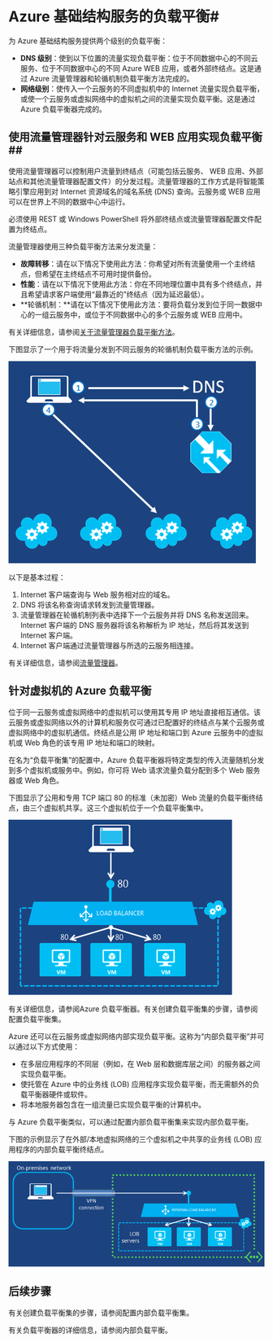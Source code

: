 <properties
	pageTitle="Azure 基础结构服务的负载平衡"
	description="介绍 Azure 所支持的两种不同类型的负载平衡：适用于云服务的负载平衡器，以及适用于客户端流量的 Azure 流量管理器。"
	services="virtual-machines"
	documentationCenter=""
	authors="joaoma"
	manager="adinah"
	editor=""/>

<tags
	ms.service="virtual-machines"
	ms.date="07/21/2015"
	wacn.date="01/21/2016"/>


# Azure 基础结构服务的负载平衡#

为 Azure 基础结构服务提供两个级别的负载平衡：

- **DNS 级别**：使到以下位置的流量实现负载平衡：位于不同数据中心的不同云服务、位于不同数据中心的不同 Azure WEB 应用，或者外部终结点。这是通过 Azure 流量管理器和轮循机制负载平衡方法完成的。
- **网络级别**：使传入一个云服务的不同虚拟机中的 Internet 流量实现负载平衡，或使一个云服务或虚拟网络中的虚拟机之间的流量实现负载平衡。这是通过 Azure 负载平衡器完成的。

## 使用流量管理器针对云服务和 WEB 应用实现负载平衡##

使用流量管理器可以控制用户流量到终结点（可能包括云服务、 WEB 应用、外部站点和其他流量管理器配置文件）的分发过程。流量管理器的工作方式是将智能策略引擎应用到对 Internet 资源域名的域名系统 \(DNS\) 查询。云服务或 WEB 应用可以在世界上不同的数据中心中运行。

必须使用 REST 或 Windows PowerShell 将外部终结点或流量管理器配置文件配置为终结点。

流量管理器使用三种负载平衡方法来分发流量：

- **故障转移**：请在以下情况下使用此方法：你希望对所有流量使用一个主终结点，但希望在主终结点不可用时提供备份。
- **性能**：请在以下情况下使用此方法：你在不同地理位置中具有多个终结点，并且希望请求客户端使用“最靠近的”终结点（因为延迟最低）。
- **轮循机制：**请在以下情况下使用此方法：要将负载分发到位于同一数据中心的一组云服务中，或位于不同数据中心的多个云服务或 WEB 应用中。

有关详细信息，请参阅[关于流量管理器负载平衡方法](/documentation/articles/traffic-manager-load-balancing-methods)。

下图显示了一个用于将流量分发到不同云服务的轮循机制负载平衡方法的示例。

![loadbalancing](./media/virtual-machines-load-balance/TMSummary.png)

以下是基本过程：

1.	Internet 客户端查询与 Web 服务相对应的域名。
2.	DNS 将该名称查询请求转发到流量管理器。
3.	流量管理器在轮循机制列表中选择下一个云服务并将 DNS 名称发送回来。Internet 客户端的 DNS 服务器将该名称解析为 IP 地址，然后将其发送到 Internet 客户端。
4.	Internet 客户端通过流量管理器与所选的云服务相连接。

有关详细信息，请参阅[流量管理器](/documentation/articles/traffic-manager-overview)。

## 针对虚拟机的 Azure 负载平衡 ##

位于同一云服务或虚拟网络中的虚拟机可以使用其专用 IP 地址直接相互通信。该云服务或虚拟网络以外的计算机和服务仅可通过已配置好的终结点与某个云服务或虚拟网络中的虚拟机通信。终结点是公用 IP 地址和端口到 Azure 云服务中的虚拟机或 Web 角色的该专用 IP 地址和端口的映射。

在名为“负载平衡集”的配置中，Azure 负载平衡器将特定类型的传入流量随机分发到多个虚拟机或服务中。例如，你可将 Web 请求流量负载分配到多个 Web 服务器或 Web 角色。

下图显示了公用和专用 TCP 端口 80 的标准（未加密）Web 流量的负载平衡终结点，由三个虚拟机共享。这三个虚拟机位于一个负载平衡集中。

![loadbalancing](./media/virtual-machines-load-balance/LoadBalancing.png)

有关详细信息，请参阅<!-- [-->Azure 负载平衡器<!--](/documentation/articles/load-balancer-overview)-->。有关创建负载平衡集的步骤，请参阅<!--[-->配置负载平衡集<!--](/documentation/articles/load-balancer-internet-getstarted)-->。

Azure 还可以在云服务或虚拟网络内部实现负载平衡。这称为“内部负载平衡”并可以通过以下方式使用：

- 在多层应用程序的不同层（例如，在 Web 层和数据库层之间）的服务器之间实现负载平衡。
- 使托管在 Azure 中的业务线 \(LOB\) 应用程序实现负载平衡，而无需额外的负载平衡器硬件或软件。
- 将本地服务器包含在一组流量已实现负载平衡的计算机中。

与 Azure 负载平衡类似，可以通过配置内部负载平衡集来实现内部负载平衡。

下图的示例显示了在外部/本地虚拟网络的三个虚拟机之中共享的业务线 \(LOB\) 应用程序的内部负载平衡终结点。

![loadbalancing](./media/virtual-machines-load-balance/LOBServers.png)

## 后续步骤

有关创建负载平衡集的步骤，请参阅<!--[-->配置内部负载平衡集<!--](/documentation/articles/load-balancer-internal-getstarted)-->。

有关负载平衡器的详细信息，请参阅<!--[-->内部负载平衡<!--](/documentation/articles/load-balancer-internal-overview)-->。

<!-- LINKS -->
